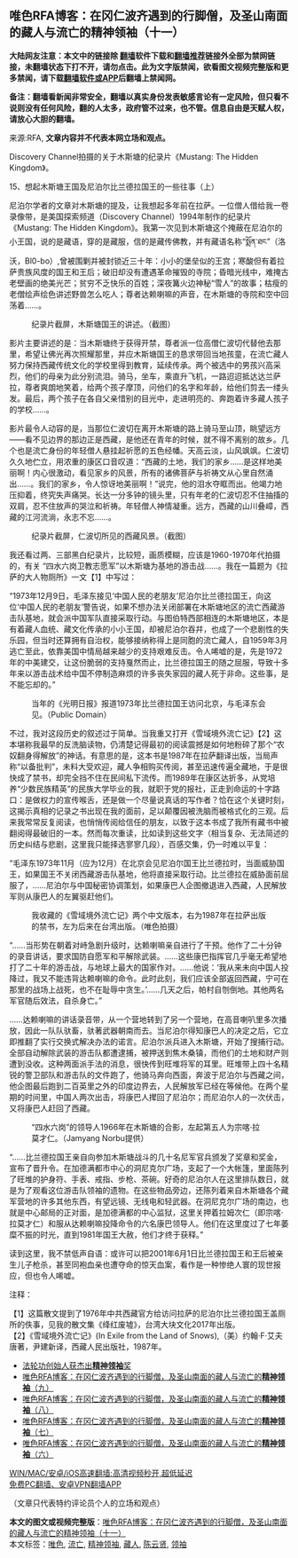  <h2>唯色RFA博客：在冈仁波齐遇到的行脚僧，及圣山南面的藏人与流亡的精神领袖（十一）</h2> <p class="notice"><b>大陆网友注意：本文中的链接除 <a href="https://github.com/bannedbook/fanqiang" >翻墙</a>软件下载和<a href="https://github.com/killgcd/justmysocks/blob/master/README.md">翻墙推荐</a>链接外全部为禁网链接，未翻墙状态下打不开，请勿点击。此为文字版禁闻，欲看图文视频完整版和更多禁闻，请下载<a href="https://github.com/bannedbook/fanqiang">翻墙软件或APP</a>后翻墙上禁闻网。</p><p>备注：翻墙看新闻非常安全，翻墙以真实身份发表敏感言论有一定风险，但只看不说则没有任何风险，翻的人太多，政府管不过来，也不管。信息自由是天赋人权，请放心大胆的翻墙。</b></p>  <div class="entry"> <p>来源:RFA, <strong>文章内容并不代表本网立场和观点。</strong></p> <p>Discovery Channel&#25293;&#25668;&#30340;&#20851;&#20110;&#26408;&#26031;&#22616;&#30340;&#32426;&#24405;&#29255;&#12298;Mustang: The Hidden Kingdom&#12299;&#12290;             </p> <p>15&#12289;&#24819;&#36215;&#26408;&#26031;&#22616;&#29579;&#22269;&#21450;&#23612;&#27850;&#23572;&#27604;&#20848;&#24503;&#25289;&#22269;&#29579;&#30340;&#19968;&#20123;&#24448;&#20107;&#65288;&#19978;&#65289;</p> <p>&#23612;&#27850;&#23572;&#23398;&#32773;&#30340;&#25991;&#31456;&#23545;&#26408;&#26031;&#22616;&#30340;&#25552;&#21450;&#65292;&#35753;&#25105;&#24819;&#36215;&#22810;&#24180;&#21069;&#22312;&#25289;&#33832;&#12290;&#19968;&#20301;&#20711;&#20154;&#20511;&#32473;&#25105;&#19968;&#21367;&#24405;&#20687;&#24102;&#65292;&#26159;&#32654;&#22269;&#25506;&#32034;&#39057;&#36947;&#65288;Discovery Channel&#65289;1994&#24180;&#21046;&#20316;&#30340;&#32426;&#24405;&#29255;&#12298;Mustang: The Hidden Kingdom&#12299;&#12290;&#25105;&#31532;&#19968;&#27425;&#35265;&#21040;&#26408;&#26031;&#22616;&#36825;&#20010;&#25513;&#34109;&#22312;&#23612;&#27850;&#23572;&#30340;&#23567;&#29579;&#22269;&#65292;&#35828;&#30340;&#26159;&#34255;&#35821;&#65292;&#31359;&#30340;&#26159;&#34255;&#26381;&#65292;&#20449;&#30340;&#26159;&#34255;&#20256;&#20315;&#25945;&#65292;&#24182;&#26377;&#34255;&#35821;&#21517;&#31216;&#8220;&#3942;&#4008;&#3964;&#3923;&#3851;&#3920;&#3908;&#8221;&#65288;&#27931;&#27779;&#65292;Bl0-bo&#65289;,&#26366;&#34987;&#22260;&#21119;&#24182;&#34987;&#23553;&#38145;&#36817;&#19977;&#21313;&#24180;&#65306;&#23567;&#23567;&#30340;&#22561;&#22418;&#20284;&#30340;&#29579;&#23467;&#65307;&#23506;&#37240;&#20294;&#26377;&#30528;&#25289;&#33832;&#36149;&#26063;&#39118;&#24230;&#30340;&#22269;&#29579;&#21644;&#29579;&#21518;&#65307;&#30772;&#26087;&#21364;&#27809;&#26377;&#36973;&#36935;&#38761;&#21629;&#25703;&#27585;&#30340;&#23546;&#38498;&#65307;&#26127;&#26263;&#20809;&#32447;&#20013;&#65292;&#38590;&#25513;&#21476;&#32769;&#22721;&#30011;&#30340;&#32477;&#32654;&#20809;&#33426;&#65307;&#36139;&#31351;&#19981;&#20047;&#24555;&#20048;&#30340;&#30334;&#22995;&#65307;&#28145;&#22812;&#31709;&#28779;&#36793;&#31070;&#31192;&#8220;&#38634;&#20154;&#8221;&#30340;&#25925;&#20107;&#65307;&#26543;&#30246;&#30340;&#32769;&#20711;&#32472;&#22768;&#32472;&#33394;&#35762;&#36848;&#37326;&#20861;&#24590;&#20040;&#21507;&#20154;&#65307;&#23562;&#32773;&#36798;&#36182;&#21895;&#22043;&#30340;&#22768;&#38899;&#65292;&#22312;&#26408;&#26031;&#22616;&#30340;&#23546;&#38498;&#21644;&#31354;&#20013;&#22238;&#33633;&#30528;&#8230;&#8230;&#12290;</p> <p><figure> <figcaption>&#32426;&#24405;&#29255;&#25130;&#23631;&#65292;&#26408;&#26031;&#22616;&#22269;&#29579;&#30340;&#35762;&#36848;&#12290;&#65288;&#25130;&#22270;&#65289;</figcaption></figure> </p>  <p>&#24433;&#29255;&#20027;&#35201;&#35762;&#36848;&#30340;&#26159;&#65306;&#24403;&#26408;&#26031;&#22616;&#32456;&#20110;&#33719;&#24471;&#24320;&#31105;&#65292;&#23562;&#32773;&#27966;&#19968;&#20301;&#39640;&#20711;&#20161;&#27874;&#20999;&#20195;&#26367;&#20182;&#21435;&#37027;&#37324;&#65292;&#24076;&#26395;&#35753;&#20315;&#20809;&#20877;&#27425;&#29031;&#32768;&#37027;&#37324;&#65292;&#24182;&#24212;&#26408;&#26031;&#22616;&#22269;&#29579;&#30340;&#24691;&#27714;&#24102;&#22238;&#24403;&#22320;&#23401;&#31461;&#65292;&#22312;&#27969;&#20129;&#34255;&#20154;&#21162;&#21147;&#20445;&#25345;&#35199;&#34255;&#20256;&#32479;&#25991;&#21270;&#30340;&#23398;&#26657;&#37324;&#24471;&#21040;&#25945;&#32946;&#65292;&#24310;&#32493;&#20256;&#25215;&#12290;&#20004;&#20010;&#34987;&#36873;&#20013;&#30340;&#30007;&#23401;&#20852;&#39640;&#37319;&#28872;&#65292;&#20182;&#20204;&#30340;&#27597;&#20146;&#20026;&#27492;&#20998;&#21035;&#27969;&#27882;&#12290;&#39569;&#39532;&#65292;&#22352;&#36710;&#65292;&#20056;&#30452;&#21319;&#39134;&#26426;&#65292;&#19968;&#36335;&#36834;&#36834;&#25269;&#36798;&#36798;&#20848;&#33832;&#25289;&#65292;&#23562;&#32773;&#29245;&#26391;&#22320;&#31505;&#30528;&#65292;&#32473;&#20004;&#20010;&#23401;&#23376;&#25705;&#39030;&#65292;&#38382;&#20182;&#20204;&#30340;&#21517;&#23383;&#21644;&#24180;&#40836;&#65292;&#32473;&#20182;&#20204;&#21098;&#21435;&#19968;&#32533;&#22836;&#21457;&#12290;&#26368;&#21518;&#65292;&#20004;&#20010;&#23401;&#23376;&#22312;&#21508;&#33258;&#29238;&#20146;&#24796;&#21035;&#30340;&#30446;&#20809;&#20013;&#65292;&#36208;&#36827;&#26126;&#20142;&#30340;&#12289;&#22868;&#36305;&#30528;&#35768;&#22810;&#34255;&#20154;&#23401;&#23376;&#30340;&#23398;&#26657;&#8230;&#8230;&#12290;</p> <p>&#24433;&#29255;&#26368;&#20196;&#20154;&#21160;&#23481;&#30340;&#26159;&#65292;&#24403;&#37027;&#20301;&#20161;&#27874;&#20999;&#22312;&#31163;&#24320;&#26408;&#26031;&#22616;&#30340;&#36335;&#19978;&#39569;&#39532;&#33267;&#23665;&#39030;&#65292;&#30522;&#26395;&#36828;&#26041;&#8212;&#8212;&#30475;&#19981;&#35265;&#36793;&#30028;&#30340;&#37027;&#36793;&#27491;&#26159;&#35199;&#34255;&#65292;&#26159;&#20182;&#36824;&#22312;&#38738;&#24180;&#30340;&#26102;&#20505;&#65292;&#23601;&#19981;&#24471;&#19981;&#31163;&#21035;&#30340;&#25925;&#20065;&#12290;&#20960;&#20010;&#20063;&#26159;&#27969;&#20129;&#36523;&#20221;&#30340;&#24180;&#36731;&#20711;&#20154;&#24748;&#25346;&#36215;&#31048;&#24895;&#30340;&#20116;&#33394;&#32463;&#24161;&#12290;&#22825;&#39640;&#20113;&#28129;&#65292;&#23665;&#39118;&#39122;&#39122;&#12290;&#20161;&#27874;&#20999;&#20037;&#20037;&#22320;&#20267;&#31435;&#65292;&#29992;&#27987;&#37325;&#30340;&#24247;&#21306;&#21475;&#38899;&#21497;&#36947;&#65306;&#8220;&#35199;&#34255;&#30340;&#22303;&#22320;&#65292;&#25105;&#20204;&#30340;&#23478;&#20065;&#8230;&#8230;&#26159;&#36825;&#26679;&#22320;&#32654;&#20029;&#21834;&#65281;&#20869;&#24515;&#24456;&#28608;&#21160;&#65292;&#30475;&#35265;&#23478;&#20065;&#30340;&#39118;&#26223;&#65292;&#25152;&#26377;&#30340;&#35832;&#20315;&#33769;&#33832;&#19982;&#31048;&#31095;&#25991;&#20174;&#24515;&#37324;&#33258;&#28982;&#28044;&#20986;&#8230;&#8230;&#12290;&#25105;&#20204;&#30340;&#23478;&#20065;&#65292;&#20196;&#20154;&#24778;&#35766;&#22320;&#32654;&#20029;&#21834;&#65281;&#8221;&#35828;&#23436;&#65292;&#20182;&#30340;&#27882;&#27700;&#22842;&#30518;&#32780;&#20986;&#12290;&#20182;&#31469;&#21147;&#22320;&#21387;&#25233;&#30528;&#65292;&#32456;&#31350;&#22833;&#22768;&#30171;&#21741;&#12290;&#38271;&#36798;&#19968;&#20998;&#22810;&#38047;&#30340;&#38236;&#22836;&#37324;&#65292;&#21482;&#26377;&#24180;&#32769;&#30340;&#20161;&#27874;&#20999;&#24525;&#19981;&#20303;&#25277;&#25616;&#30340;&#21452;&#32937;&#65292;&#24525;&#19981;&#20303;&#25918;&#22768;&#30340;&#21741;&#27875;&#21644;&#31048;&#31095;&#12290;&#24180;&#36731;&#20711;&#20154;&#31070;&#24773;&#20957;&#37325;&#12290;&#36828;&#26041;&#65292;&#35199;&#34255;&#30340;&#23665;&#24029;&#21472;&#23938;&#65292;&#35199;&#34255;&#30340;&#27743;&#27827;&#27969;&#28108;&#65292;&#27704;&#24535;&#19981;&#24536;&#8230;&#8230;&#12290;</p> <p><figure> <figcaption>&#32426;&#24405;&#29255;&#25130;&#23631;&#65292;&#20161;&#27874;&#20999;&#25152;&#35265;&#30340;&#35199;&#34255;&#39118;&#26223;&#12290;&#65288;&#25130;&#22270;&#65289;</figcaption></figure> </p> <p>&#25105;&#36824;&#30475;&#36807;&#20004;&#12289;&#19977;&#37096;&#40657;&#30333;&#32426;&#24405;&#29255;&#65292;&#27604;&#36739;&#30701;&#65292;&#30011;&#36136;&#27169;&#31946;&#65292;&#24212;&#35813;&#26159;1960-1970&#24180;&#20195;&#25293;&#25668;&#30340;&#65292;&#26377;&#20851; &#8220;&#22235;&#27700;&#20845;&#23703;&#21355;&#25945;&#24535;&#24895;&#20891;&#8221;&#20197;&#26408;&#26031;&#22616;&#20026;&#22522;&#22320;&#30340;&#28216;&#20987;&#25112;&#8230;&#8230;&#12290;&#25105;&#22312;&#19968;&#31687;&#39064;&#20026;&#12298;&#25289;&#33832;&#30340;&#22823;&#20154;&#29289;&#21397;&#25152;&#12299;&#19968;&#25991;&#12304;1&#12305;&#20013;&#20889;&#36807;&#65306;</p> <p>&#8220;1973&#24180;12&#26376;9&#26085;&#65292;&#27611;&#27901;&#19996;&#25509;&#35265;&#8216;&#20013;&#22269;&#20154;&#27665;&#30340;&#32769;&#26379;&#21451;&#8217;&#23612;&#27850;&#23572;&#27604;&#20848;&#24503;&#25289;&#22269;&#29579;&#65292;&#21521;&#36825;&#20301;&#8216;&#20013;&#22269;&#20154;&#27665;&#30340;&#32769;&#26379;&#21451;&#8217;&#35686;&#21578;&#35828;&#65292;&#22914;&#26524;&#19981;&#24819;&#21150;&#27861;&#20851;&#38381;&#37096;&#32626;&#22312;&#26408;&#26031;&#22616;&#22320;&#21306;&#30340;&#27969;&#20129;&#35199;&#34255;&#28216;&#20987;&#38431;&#22522;&#22320;&#65292;&#23601;&#20250;&#27966;&#20013;&#22269;&#20891;&#38431;&#30452;&#25509;&#37319;&#21462;&#34892;&#21160;&#12290;&#19982;&#22270;&#20271;&#29305;&#35199;&#37096;&#30456;&#36830;&#30340;&#26408;&#26031;&#22616;&#22320;&#21306;&#65292;&#26412;&#26159;&#26377;&#30528;&#34255;&#20154;&#34880;&#32479;&#12289;&#34255;&#25991;&#21270;&#20256;&#25215;&#30340;&#23567;&#23567;&#29579;&#22269;&#65292;&#21364;&#34987;&#23612;&#27850;&#23572;&#21534;&#24183;&#65292;&#20063;&#25104;&#20102;&#19968;&#20010;&#24754;&#21095;&#24615;&#30340;&#22833;&#20048;&#22253;&#65292;&#20294;&#24403;&#26102;&#36824;&#31639;&#25317;&#26377;&#33258;&#27835;&#26435;&#65292;&#33021;&#22815;&#25509;&#32435;&#31216;&#24471;&#19978;&#26159;&#21516;&#32990;&#30340;&#27969;&#20129;&#34255;&#20154;&#65292;&#33258;1959&#24180;3&#26376;&#36867;&#20129;&#33267;&#27492;&#65292;&#20381;&#38752;&#32654;&#22269;&#20013;&#24773;&#23616;&#36234;&#26469;&#36234;&#23569;&#30340;&#25903;&#25345;&#33392;&#38590;&#21453;&#20987;&#12290;&#20196;&#20154;&#21775;&#22040;&#30340;&#26159;&#65292;&#20808;&#26159;1972&#24180;&#30340;&#20013;&#32654;&#24314;&#20132;&#65292;&#35753;&#36825;&#20221;&#33030;&#24369;&#30340;&#25903;&#25345;&#25115;&#28982;&#32780;&#27490;&#65292;&#27604;&#20848;&#24503;&#25289;&#22269;&#29579;&#30340;&#38543;&#20043;&#23624;&#26381;&#65292;&#23548;&#33268;&#21313;&#22810;&#24180;&#26469;&#20197;&#28216;&#20987;&#25112;&#26415;&#32473;&#20013;&#22269;&#19981;&#20572;&#21046;&#36896;&#40635;&#28902;&#30340;&#35768;&#22810;&#20007;&#22833;&#23478;&#22253;&#30340;&#34255;&#20154;&#27515;&#20110;&#38750;&#21629;&#12290;&#36825;&#20123;&#20107;&#65292;&#26159;&#19981;&#33021;&#24536;&#21364;&#30340;&#12290;&#8221;</p>  <p><figure> <figcaption>&#24403;&#24180;&#30340;&#12298;&#20809;&#26126;&#26085;&#25253;&#12299;&#25253;&#36947;1973&#24180;&#27604;&#20848;&#24503;&#25289;&#22269;&#29579;&#35775;&#38382;&#21271;&#20140;&#65292;&#19982;&#27611;&#27901;&#19996;&#20250;&#35265;&#12290;&#65288;Public Domain&#65289;</figcaption></figure> </p> <p>&#19981;&#36807;&#65292;&#25105;&#23545;&#36825;&#27573;&#21382;&#21490;&#30340;&#21465;&#36848;&#36807;&#20110;&#31616;&#21333;&#12290;&#24403;&#25105;&#37325;&#21448;&#25171;&#24320;&#12298;&#38634;&#22495;&#22659;&#22806;&#27969;&#20129;&#35760;&#12299;&#12304;2&#12305;&#36825;&#26412;&#22570;&#31216;&#25105;&#26368;&#26089;&#30340;&#21453;&#27927;&#33041;&#35835;&#29289;&#65292;&#20173;&#28165;&#26970;&#35760;&#24471;&#26368;&#21021;&#30340;&#38405;&#35835;&#38663;&#25788;&#26159;&#22914;&#20309;&#22320;&#31881;&#30862;&#20102;&#37027;&#20010;&#8220;&#20892;&#22900;&#32763;&#36523;&#24471;&#35299;&#25918;&#8221;&#30340;&#31070;&#35805;&#12290;&#26377;&#24847;&#24605;&#30340;&#26159;&#65292;&#36825;&#26412;&#20070;&#26159;1987&#24180;&#22312;&#25289;&#33832;&#32763;&#35793;&#20986;&#29256;&#65292;&#24403;&#23616;&#22768;&#31216;&#8220;&#20197;&#22791;&#25209;&#21028;&#8221;&#65292;&#26410;&#26009;&#22823;&#21463;&#27426;&#36814;&#65292;&#34255;&#20154;&#20105;&#30456;&#36141;&#20080;&#20256;&#38405;&#65292;&#29978;&#33267;&#36805;&#36895;&#20256;&#36941;&#20840;&#34255;&#22320;&#65292;&#20110;&#26159;&#24456;&#24555;&#25104;&#20102;&#31105;&#20070;&#65292;&#21364;&#23436;&#20840;&#25377;&#19981;&#20303;&#22312;&#27665;&#38388;&#31169;&#19979;&#27969;&#20256;&#12290;&#32780;1989&#24180;&#22312;&#24247;&#21306;&#36798;&#25240;&#22810;&#65292;&#20174;&#20826;&#22521;&#20859;&#8220;&#23569;&#25968;&#27665;&#26063;&#31934;&#33521;&#8221;&#30340;&#27665;&#26063;&#22823;&#23398;&#27605;&#19994;&#30340;&#25105;&#65292;&#23601;&#32844;&#20110;&#20826;&#30340;&#25253;&#31038;&#65292;&#27491;&#36208;&#21040;&#21629;&#36816;&#30340;&#21313;&#23383;&#36335;&#21475;&#65306;&#26159;&#20570;&#26435;&#21147;&#30340;&#23459;&#20256;&#21897;&#33292;&#65292;&#36824;&#26159;&#20570;&#19968;&#20010;&#23613;&#37327;&#35828;&#30495;&#35805;&#30340;&#20889;&#20316;&#32773;&#65311;&#24688;&#22312;&#36825;&#20010;&#20851;&#38190;&#26102;&#21051;&#65292;&#36825;&#25581;&#31034;&#30495;&#30456;&#30340;&#35760;&#24405;&#20043;&#20070;&#20986;&#29616;&#22312;&#25105;&#30340;&#38754;&#21069;&#65292;&#36275;&#20197;&#39072;&#35206;&#22240;&#34987;&#27927;&#33041;&#32780;&#34987;&#26684;&#24335;&#21270;&#30340;&#19977;&#35266;&#12290;&#21518;&#26469;&#25105;&#24120;&#24120;&#21453;&#22797;&#38405;&#35835;&#65292;&#20063;&#24708;&#24708;&#20256;&#38405;&#32473;&#20449;&#20219;&#30340;&#26379;&#21451;&#65292;&#20197;&#33268;&#20110;&#36825;&#26412;&#20070;&#25104;&#20102;&#25105;&#25152;&#26377;&#34255;&#20070;&#20013;&#34987;&#32763;&#38405;&#24471;&#26368;&#30772;&#26087;&#30340;&#19968;&#26412;&#12290;&#28982;&#32780;&#27599;&#27425;&#37325;&#35835;&#65292;&#27604;&#22914;&#35835;&#21040;&#36825;&#20123;&#25991;&#23383;&#65288;&#30456;&#24403;&#22797;&#26434;&#12289;&#26080;&#27861;&#31616;&#36848;&#30340;&#21382;&#21490;&#32416;&#32467;&#19982;&#24754;&#21095;&#65292;&#36825;&#37324;&#25105;&#21482;&#33021;&#25321;&#36873;&#23525;&#23525;&#20960;&#27573;&#65289;&#65292;&#30334;&#24863;&#20132;&#38598;&#65292;&#20173;&#19968;&#26102;&#38590;&#20197;&#24179;&#22797;&#65306;</p> <p>&#8220;&#27611;&#27901;&#19996;1973&#24180;11&#26376;&#65288;&#24212;&#20026;12&#26376;&#65289;&#22312;&#21271;&#20140;&#20250;&#35265;&#23612;&#27850;&#23572;&#22269;&#29579;&#27604;&#20848;&#24503;&#25289;&#26102;&#65292;&#24403;&#38754;&#23041;&#32961;&#22269;&#29579;&#65292;&#22914;&#26524;&#22269;&#29579;&#19981;&#20851;&#38381;&#35199;&#34255;&#28216;&#20987;&#38431;&#22522;&#22320;&#65292;&#20182;&#23558;&#30452;&#25509;&#37319;&#21462;&#34892;&#21160;&#12290;&#27604;&#20848;&#24503;&#25289;&#22312;&#23041;&#32961;&#38754;&#21069;&#23624;&#26381;&#20102;&#65292;&#8230;&#8230;&#23612;&#27850;&#23572;&#19982;&#20013;&#22269;&#31192;&#23494;&#21327;&#35843;&#31574;&#21010;&#65292;&#22914;&#26524;&#24247;&#24052;&#20154;&#20225;&#22270;&#25764;&#36864;&#36827;&#20837;&#35199;&#34255;&#65292;&#20154;&#27665;&#35299;&#25918;&#20891;&#21017;&#20174;&#24247;&#24052;&#20154;&#30340;&#24038;&#32764;&#39537;&#36214;&#20182;&#20204;&#12290;</p> <p><figure> <figcaption>&#25105;&#25910;&#34255;&#30340;&#12298;&#38634;&#22495;&#22659;&#22806;&#27969;&#20129;&#35760;&#12299;&#20004;&#20010;&#20013;&#25991;&#29256;&#26412;&#65292;&#21491;&#20026;1987&#24180;&#22312;&#25289;&#33832;&#20986;&#29256;&#30340;&#31105;&#20070;&#65292;&#24038;&#20026;&#21518;&#26469;&#22312;&#21488;&#28286;&#20986;&#29256;&#12290;&#65288;&#21807;&#33394;&#25293;&#25668;&#65289;</figcaption></figure> </p> <p>&#8220;&#8230;&#8230;&#24403;&#24418;&#21183;&#22312;&#26397;&#30528;&#23545;&#23769;&#24613;&#21095;&#21319;&#32423;&#26102;&#65292;&#36798;&#36182;&#21895;&#22043;&#20146;&#33258;&#36827;&#34892;&#20102;&#24178;&#39044;&#12290;&#20182;&#20316;&#20102;&#20108;&#21313;&#20998;&#38047;&#30340;&#24405;&#38899;&#35762;&#35805;&#65292;&#35201;&#27714;&#22269;&#38450;&#33258;&#24895;&#20891;&#21644;&#24179;&#35299;&#38500;&#27494;&#35013;&#12290;&#8230;&#8230;&#36825;&#20123;&#24247;&#24052;&#25351;&#25381;&#23448;&#20960;&#20046;&#27627;&#26080;&#24076;&#26395;&#22320;&#25171;&#20102;&#20108;&#21313;&#24180;&#30340;&#28216;&#20987;&#25112;&#65292;&#19982;&#22320;&#29699;&#19978;&#26368;&#22823;&#30340;&#22269;&#23478;&#20316;&#23545;&#12290;&#8230;&#8230;&#20182;&#35828;&#65306;&#8216;&#25105;&#20174;&#26469;&#26410;&#21521;&#20013;&#22269;&#20154;&#25237;&#38477;&#36807;&#65292;&#25105;&#21448;&#19981;&#33021;&#36829;&#32972;&#36798;&#36182;&#21895;&#22043;&#30340;&#21629;&#20196;&#12290;&#27492;&#26102;&#27492;&#21051;&#65292;&#25105;&#20204;&#24212;&#35813;&#20840;&#37096;&#36820;&#22238;&#35199;&#34255;&#65292;&#23425;&#21487;&#22312;&#37027;&#37324;&#30340;&#25112;&#22330;&#19978;&#25112;&#27515;&#65292;&#20063;&#19981;&#22312;&#32827;&#36785;&#20013;&#36138;&#29983;&#12290;&#8217;&#8230;&#8230;&#20960;&#22825;&#20043;&#21518;&#65292;&#24085;&#26449;&#33258;&#21006;&#20498;&#22320;&#12290;&#20854;&#20182;&#20004;&#21517;&#20891;&#23448;&#38543;&#21518;&#25928;&#27861;&#65292;&#33258;&#26432;&#36523;&#20129;&#12290;&#8221;</p>  <p>&#8230;&#8230;&#36798;&#36182;&#21895;&#22043;&#30340;&#35762;&#35805;&#24405;&#38899;&#24102;&#65292;&#20174;&#19968;&#20010;&#33829;&#22320;&#36716;&#21040;&#20102;&#21478;&#19968;&#20010;&#33829;&#22320;&#65292;&#22312;&#39640;&#38899;&#21895;&#21485;&#37324;&#22810;&#27425;&#25773;&#25918;&#65292;&#22240;&#27492;&#19968;&#38431;&#38431;&#39534;&#30044;&#65292;&#39534;&#33879;&#27494;&#22120;&#26397;&#21335;&#32780;&#21435;&#12290;&#24403;&#23612;&#27850;&#23572;&#24471;&#30693;&#24247;&#24052;&#20154;&#30340;&#20915;&#23450;&#20043;&#21518;&#65292;&#23427;&#31435;&#21363;&#25512;&#32763;&#20102;&#23454;&#34892;&#20132;&#25442;&#24335;&#35299;&#20915;&#21150;&#27861;&#30340;&#35834;&#35328;&#12290;&#23612;&#27850;&#23572;&#27966;&#20853;&#36827;&#20837;&#26408;&#26031;&#22616;&#65292;&#24320;&#22987;&#20102;&#25628;&#25429;&#34892;&#21160;&#12290;&#20840;&#37096;&#33258;&#21160;&#35299;&#38500;&#27494;&#35013;&#30340;&#28216;&#20987;&#38431;&#37117;&#36973;&#36910;&#25429;&#65292;&#34987;&#25276;&#36865;&#21040;&#28966;&#26408;&#26705;&#38215;&#65292;&#32780;&#20182;&#20204;&#30340;&#22303;&#22320;&#21644;&#36130;&#20135;&#21017;&#36973;&#21040;&#27809;&#25910;&#12290;&#36825;&#31181;&#20004;&#38754;&#27966;&#25163;&#27861;&#30340;&#28040;&#24687;&#65292;&#24456;&#24555;&#20256;&#21040;&#26106;&#22534;&#23558;&#20891;&#30340;&#32819;&#37324;&#12290;&#26106;&#22534;&#24102;&#19978;&#22235;&#21313;&#21517;&#31934;&#38160;&#30340;&#35686;&#21355;&#37096;&#38431;&#21644;&#28216;&#20987;&#38431;&#30340;&#25991;&#20214;&#36305;&#20102;&#65292;&#20182;&#39569;&#39532;&#22868;&#21521;&#35199;&#38754;&#65292;&#22868;&#27874;&#20110;&#23612;&#27850;&#23572;&#19982;&#35199;&#34255;&#20043;&#38388;&#65292;&#20182;&#20225;&#22270;&#26368;&#21518;&#36305;&#21040;&#20108;&#30334;&#33521;&#37324;&#20043;&#22806;&#30340;&#21360;&#24230;&#36793;&#30028;&#21435;&#65292;&#20154;&#27665;&#35299;&#25918;&#20891;&#24050;&#32463;&#22312;&#31561;&#20505;&#20182;&#12290;&#22312;&#20004;&#20010;&#26143;&#26399;&#30340;&#26102;&#38388;&#37324;&#65292;&#20013;&#22269;&#20154;&#20004;&#27425;&#20986;&#20987;&#65292;&#23558;&#24247;&#24052;&#20154;&#25781;&#22238;&#20102;&#23612;&#27850;&#23572;&#65307;&#32780;&#23612;&#27850;&#23572;&#20154;&#30340;&#19968;&#27425;&#20239;&#20987;&#65292;&#21448;&#23558;&#24247;&#24052;&#20154;&#36214;&#22238;&#20102;&#35199;&#34255;&#12290;</p> <p><figure> <figcaption>&#8220;&#22235;&#27700;&#20845;&#23703;&#8221;&#30340;&#39046;&#23548;&#20154;1966&#24180;&#22312;&#26408;&#26031;&#22616;&#30340;&#21512;&#24433;&#65292;&#24038;&#36215;&#31532;&#20116;&#20154;&#20026;&#23447;&#21888;&#183;&#25289;&#33707;&#25165;&#20161;&#12290;&#65288;Jamyang Norbu&#25552;&#20379;&#65289;</figcaption></figure> </p> <p>&#8220;&#8230;&#8230;&#27604;&#20848;&#24503;&#25289;&#22269;&#29579;&#20146;&#33258;&#21521;&#21442;&#21152;&#26408;&#26031;&#22616;&#25112;&#26007;&#30340;&#20960;&#21313;&#21517;&#23612;&#20891;&#23448;&#20853;&#39041;&#21457;&#20102;&#22870;&#31456;&#21644;&#22870;&#37329;&#65292;&#23459;&#24067;&#20102;&#26187;&#21319;&#20196;&#12290;&#22312;&#21152;&#24503;&#28385;&#37117;&#24066;&#20013;&#24515;&#30340;&#27934;&#23612;&#20811;&#23572;&#24191;&#22330;&#65292;&#25903;&#36215;&#20102;&#19968;&#20010;&#22823;&#24080;&#31735;&#65292;&#37324;&#38754;&#38472;&#21015;&#20102;&#26106;&#22534;&#30340;&#25252;&#36523;&#31526;&#12289;&#25163;&#34920;&#12289;&#25106;&#25351;&#12289;&#27493;&#26538;&#12289;&#33590;&#30871;&#12290;&#22909;&#22855;&#30340;&#23612;&#27850;&#23572;&#20154;&#22312;&#36825;&#37324;&#25490;&#38431;&#25968;&#26085;&#65292;&#23601;&#26159;&#20026;&#20102;&#35266;&#30475;&#36825;&#20301;&#28216;&#20987;&#38431;&#39046;&#34966;&#30340;&#36951;&#29289;&#12290;&#22312;&#36825;&#20123;&#29289;&#21697;&#26049;&#36793;&#65292;&#36824;&#38472;&#21015;&#30528;&#26469;&#33258;&#26408;&#26031;&#22616;&#21508;&#20010;&#34255;&#20891;&#33829;&#22320;&#30340;&#35768;&#22810;&#20854;&#20182;&#19996;&#35199;&#65292;&#26377;&#26395;&#36828;&#38236;&#12289;&#26080;&#32447;&#30005;&#21644;&#36731;&#27494;&#22120;&#12290;&#22312;&#27934;&#23612;&#20811;&#23572;&#24191;&#22330;&#30340;&#21335;&#36793;&#65292;&#20063;&#23601;&#26159;&#20013;&#24515;&#37038;&#23616;&#30340;&#27491;&#23545;&#38754;&#65292;&#26159;&#21152;&#24503;&#28385;&#37117;&#30340;&#20013;&#24515;&#30417;&#29425;&#65292;&#36825;&#37324;&#20851;&#25276;&#30528;&#25289;&#22982;&#27425;&#20161;&#65288;&#21363;&#23447;&#21888;&#183;&#25289;&#33707;&#25165;&#20161;&#65289;&#21644;&#26381;&#20174;&#36798;&#36182;&#21895;&#22043;&#25237;&#38477;&#21629;&#20196;&#30340;&#20845;&#21517;&#24247;&#24052;&#39046;&#23548;&#20154;&#12290;&#20182;&#20204;&#22312;&#36825;&#37324;&#24230;&#36807;&#20102;&#19971;&#24180;&#33806;&#31964;&#19981;&#25391;&#30340;&#26102;&#20809;&#65292;&#30452;&#21040;1981&#24180;&#22269;&#29579;&#22823;&#36198;&#65292;&#20182;&#20204;&#25165;&#32456;&#20110;&#33719;&#37322;&#12290;&#8221;</p> <p>&#35835;&#21040;&#36825;&#37324;&#65292;&#25105;&#19981;&#31105;&#20302;&#22768;&#33258;&#35821;&#65306;&#25110;&#35768;&#21487;&#20197;&#25226;2001&#24180;6&#26376;1&#26085;&#27604;&#20848;&#24503;&#25289;&#22269;&#29579;&#21644;&#29579;&#21518;&#34987;&#20146;&#29983;&#20799;&#23376;&#26538;&#26432;&#65292;&#29978;&#33267;&#21516;&#34957;&#34880;&#20146;&#20063;&#36973;&#22842;&#21629;&#30340;&#24778;&#22825;&#34880;&#26696;&#65292;&#30475;&#20316;&#26159;&#19968;&#31181;&#24808;&#32477;&#20154;&#23536;&#30340;&#29616;&#19990;&#25253;&#24212;&#65292;&#20294;&#20063;&#20196;&#20154;&#21775;&#22040;&#12290;</p> <p>&#27880;&#37322;&#65306;</p>  <p>&#12304;1&#12305;&#36825;&#31687;&#25955;&#25991;&#25552;&#21040;&#20102;1976&#24180;&#20013;&#20849;&#35199;&#34255;&#23448;&#26041;&#32473;&#35775;&#38382;&#25289;&#33832;&#30340;&#23612;&#27850;&#23572;&#27604;&#20848;&#24503;&#25289;&#22269;&#29579;&#30422;&#21397;&#25152;&#30340;&#20314;&#20107;&#65292;&#35265;&#25105;&#30340;&#25955;&#25991;&#38598;&#12298;&#32475;&#32418;&#24223;&#22687;&#12299;&#65292;&#21488;&#28286;&#22823;&#22359;&#25991;&#21270;2017&#24180;&#20986;&#29256;&#12290;<br />&#12304;2&#12305;&#12298;&#38634;&#22495;&#22659;&#22806;&#27969;&#20129;&#35760;&#12299;(In Exile from the Land of Snows),&#65288;&#32654;&#65289;&#32422;&#32752;&#183;F&#183;&#33406;&#22827;&#21776;&#33879;&#65292;&#23609;&#24314;&#26032;&#35793;&#65292;&#35199;&#34255;&#20154;&#27665;&#20986;&#29256;&#31038;&#65292;1987&#24180;&#12290;</p> <ul class='op-related-articles' title='相关阅读'> <li><a href='https://www.bannedbook.org/bnews/comments/20210527/1555061.html' target='_blank'>法轮功创始人获杰出<b>精神领袖</b>奖</a></li> <li><a href='https://www.bannedbook.org/bnews/comments/20210507/1541804.html' target='_blank'>唯色RFA博客：在冈仁波齐遇到的行脚僧，及圣山南面的藏人与流亡的<b>精神领袖</b>（九）</a></li> <li><a href='https://www.bannedbook.org/bnews/comments/20210422/1531698.html' target='_blank'>唯色RFA博客：在冈仁波齐遇到的行脚僧，及圣山南面的藏人与流亡的<b>精神领袖</b>（八）</a></li> <li><a href='https://www.bannedbook.org/bnews/comments/20210410/1523057.html' target='_blank'>唯色RFA博客：在冈仁波齐遇到的行脚僧，及圣山南面的藏人与流亡的<b>精神领袖</b>（七）</a></li> <li><a href='https://www.bannedbook.org/bnews/comments/20210325/1512030.html' target='_blank'>唯色RFA博客：在冈仁波齐遇到的行脚僧，及圣山南面的藏人与流亡的<b>精神领袖</b>（六）</a></li> </ul> <p class="texttj"> <a href="https://github.com/bannedbook/fanqiang/wiki/V2ray%E6%9C%BA%E5%9C%BA" target="_blank">WIN/MAC/安卓/iOS高速翻墙:高清视频秒开,超低延迟</a><br/> <a href="https://github.com/bannedbook/fanqiang/wiki/%E7%A6%81%E9%97%BB%E7%BD%91%E5%AE%89%E5%8D%93%E7%BF%BB%E5%A2%99%E6%96%B0%E9%97%BBAPP" target="_blank">免费PC翻墙、安卓VPN翻墙APP</a></p><p>&#65288;&#25991;&#31456;&#21482;&#20195;&#34920;&#29305;&#32422;&#35780;&#35770;&#21592;&#20010;&#20154;&#30340;&#31435;&#22330;&#21644;&#35266;&#28857;&#65289;</p><a name='sharetosocial'></a>       <div><b>本文的图文或视频完整版</b>：<a href='https://www.bannedbook.org/bnews/comments/20210603/1558936.html'>唯色RFA博客：在冈仁波齐遇到的行脚僧，及圣山南面的藏人与流亡的精神领袖（十一）</a></div>  </div><!--END ENTRY--> <div class="postfooter"> <div>本文标签：<a href="https://www.bannedbook.org/bnews/tag/%E5%94%AF%E8%89%B2/" rel="tag">唯色</a>, <a href="https://www.bannedbook.org/bnews/tag/%E6%B5%81%E4%BA%A1/" rel="tag">流亡</a>, <a href="https://www.bannedbook.org/bnews/tag/%e7%b2%be%e7%a5%9e%e9%a2%86%e8%a2%96/" rel="tag">精神领袖</a>, <a href="https://www.bannedbook.org/bnews/tag/%e8%97%8f%e4%ba%ba/" rel="tag">藏人</a>, <a href="https://www.bannedbook.org/bnews/tag/%e9%99%88%e4%ba%91%e8%b4%a4/" rel="tag">陈云贤</a>, <a href="https://www.bannedbook.org/bnews/tag/%E9%A2%86%E8%A2%96/" rel="tag">领袖</a></div>  </div><!--END POSTFOOTER--> 